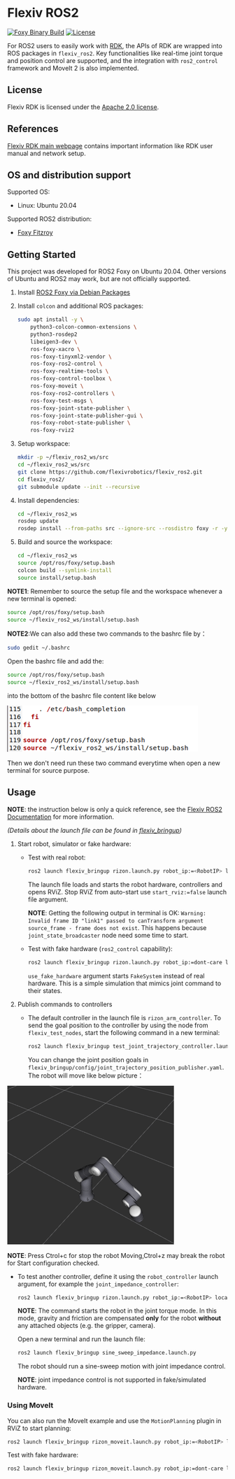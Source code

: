 # Flexiv ROS2

[![Foxy Binary Build](https://github.com/flexivrobotics/flexiv_ros2/actions/workflows/build.yml/badge.svg)](https://github.com/flexivrobotics/flexiv_ros2/actions/workflows/build.yml)
[![License](https://img.shields.io/badge/License-Apache%202.0-blue.svg)](https://opensource.org/licenses/Apache-2.0)

For ROS2 users to easily work with [RDK](https://github.com/flexivrobotics/flexiv_rdk), the APIs of RDK are wrapped into ROS packages in `flexiv_ros2`. Key functionalities like real-time joint torque and position control are supported, and the integration with `ros2_control` framework and MoveIt 2 is also implemented.

## License

Flexiv RDK is licensed under the [Apache 2.0 license](https://www.apache.org/licenses/LICENSE-2.0.html).

## References

[Flexiv RDK main webpage](https://rdk.flexiv.com/) contains important information like RDK user manual and network setup.

## OS and distribution support

Supported OS:

- Linux: Ubuntu 20.04

Supported ROS2 distribution:

- [Foxy Fitzroy](https://docs.ros.org/en/foxy/index.html)

## Getting Started

This project was developed for ROS2 Foxy on Ubuntu 20.04. Other versions of Ubuntu and ROS2 may work, but are not officially supported.

1. Install [ROS2 Foxy via Debian Packages](https://docs.ros.org/en/foxy/Installation/Ubuntu-Install-Debians.html)

2. Install `colcon` and additional ROS packages:

    ```bash
    sudo apt install -y \
        python3-colcon-common-extensions \
        python3-rosdep2
        libeigen3-dev \
        ros-foxy-xacro \
        ros-foxy-tinyxml2-vendor \
        ros-foxy-ros2-control \
        ros-foxy-realtime-tools \
        ros-foxy-control-toolbox \
        ros-foxy-moveit \
        ros-foxy-ros2-controllers \
        ros-foxy-test-msgs \
        ros-foxy-joint-state-publisher \
        ros-foxy-joint-state-publisher-gui \
        ros-foxy-robot-state-publisher \
        ros-foxy-rviz2
    ```

3. Setup workspace:

    ```bash
    mkdir -p ~/flexiv_ros2_ws/src
    cd ~/flexiv_ros2_ws/src
    git clone https://github.com/flexivrobotics/flexiv_ros2.git
    cd flexiv_ros2/
    git submodule update --init --recursive
    ```

4. Install dependencies:

    ```bash
    cd ~/flexiv_ros2_ws
    rosdep update
    rosdep install --from-paths src --ignore-src --rosdistro foxy -r -y
    ```

5. Build and source the workspace:

    ```bash
    cd ~/flexiv_ros2_ws
    source /opt/ros/foxy/setup.bash
    colcon build --symlink-install
    source install/setup.bash
    ```

**NOTE1**: Remember to source the setup file and the workspace whenever a new terminal is opened:

```bash
source /opt/ros/foxy/setup.bash
source ~/flexiv_ros2_ws/install/setup.bash
```
**NOTE2**:We can also add these two commands to the bashrc file by：
```bash
sudo gedit ~/.bashrc
```
Open the bashrc file and add the:
```bash
source /opt/ros/foxy/setup.bash
source ~/flexiv_ros2_ws/install/setup.bash
```
into the bottom of the bashrc file content like below

![image](https://github.com/xiaosnowqiang/flexiv_ros2/blob/main/DemoImage/bashrc_modify.jpg)

Then we don't need run these two command everytime when open a new terminal for source purpose.

## Usage

**NOTE**: the instruction below is only a quick reference, see the [Flexiv ROS2 Documentation](https://rdk.flexiv.com/manual/ros2_packages.html) for more information.

*(Details about the launch file can be found in [flexiv_bringup](/flexiv_bringup))*

1. Start robot, simulator or fake hardware:

    - Test with real robot:

        ```bash
        ros2 launch flexiv_bringup rizon.launch.py robot_ip:=<RobotIP> local_ip:=<LocalIP>
        ```

        The launch file loads and starts the robot hardware, controllers and opens RViZ. Stop RViZ from auto-start use `start_rviz:=false` launch file argument.

        **NOTE**: Getting the following output in terminal is OK: `Warning: Invalid frame ID "link1" passed to canTransform argument source_frame - frame does not exist`. This happens because `joint_state_broadcaster` node need some time to start.

    - Test with fake hardware (`ros2_control` capability):

        ```bash
        ros2 launch flexiv_bringup rizon.launch.py robot_ip:=dont-care local_ip:=dont-care use_fake_hardware:=true
        ```

        `use_fake_hardware` argument starts `FakeSystem` instead of real hardware. This is a simple simulation that mimics joint command to their states.

2. Publish commands to controllers

   - The default controller in the launch file is `rizon_arm_controller`. To send the goal position to the controller by using the node from `flexiv_test_nodes`, start the following command in a new terminal:

        ```bash
        ros2 launch flexiv_bringup test_joint_trajectory_controller.launch.py
        ```

        You can change the joint position goals in `flexiv_bringup/config/joint_trajectory_position_publisher.yaml`.
The robot will move like below picture：

![image](https://github.com/xiaosnowqiang/flexiv_ros2/blob/main/DemoImage/GIFfxi.gif)

**NOTE**: Press Ctrol+c for stop the robot Moving,Ctrol+z may break the robot for Start configuration checked.

   - To test another controller, define it using the `robot_controller` launch argument, for example the `joint_impedance_controller`:

        ```bash
        ros2 launch flexiv_bringup rizon.launch.py robot_ip:=<RobotIP> local_ip:=<LocalIP> robot_controller:=joint_impedance_controller
        ```

        **NOTE**: The command starts the robot in the joint torque mode. In this mode, gravity and friction are compensated **only** for the robot **without** any attached objects (e.g. the gripper, camera).

        Open a new terminal and run the launch file:

        ```bash
        ros2 launch flexiv_bringup sine_sweep_impedance.launch.py
        ```

        The robot should run a sine-sweep motion with joint impedance control.

        **NOTE**: joint impedance control is not supported in fake/simulated hardware.

### Using MoveIt

You can also run the MoveIt example and use the `MotionPlanning` plugin in RViZ to start planning:

```bash
ros2 launch flexiv_bringup rizon_moveit.launch.py robot_ip:=<RobotIP> local_ip:=<LocalIP>
```

Test with fake hardware:

```bash
ros2 launch flexiv_bringup rizon_moveit.launch.py robot_ip:=dont-care local_ip:=dont-care use_fake_hardware:=true
```
